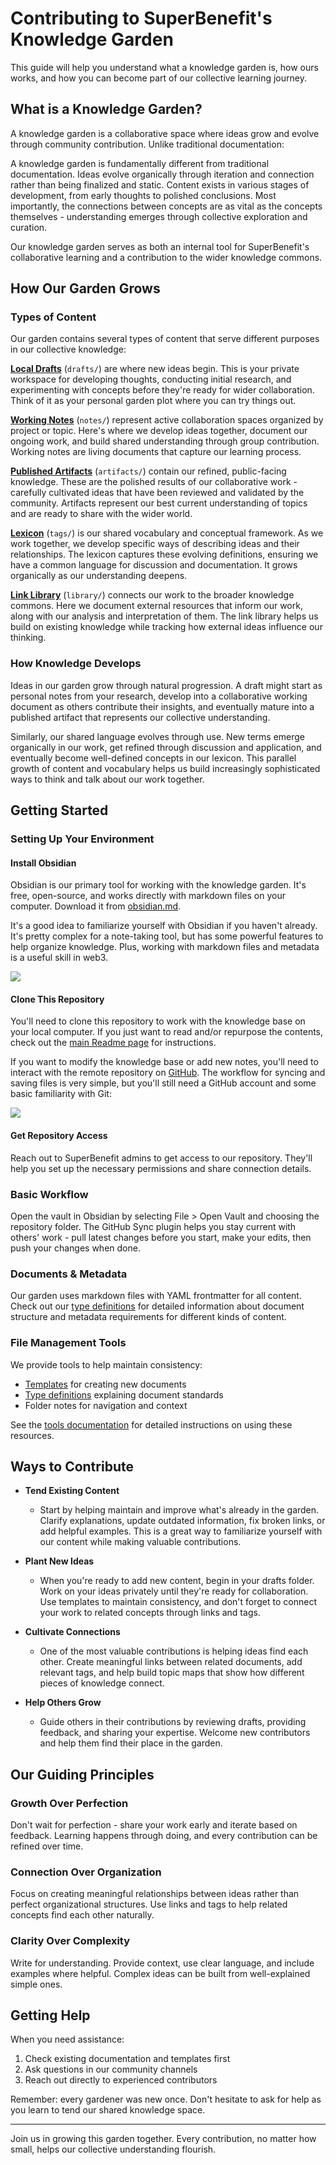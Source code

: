 # Contributing to SuperBenefit's Knowledge Garden

This guide will help you understand what a knowledge garden is, how ours works, and how you can become part of our collective learning journey.

## What is a Knowledge Garden?

A knowledge garden is a collaborative space where ideas grow and evolve through community contribution. Unlike traditional documentation:

A knowledge garden is fundamentally different from traditional documentation. Ideas evolve organically through iteration and connection rather than being finalized and static. Content exists in various stages of development, from early thoughts to polished conclusions. Most importantly, the connections between concepts are as vital as the concepts themselves - understanding emerges through collective exploration and curation.

Our knowledge garden serves as both an internal tool for SuperBenefit's collaborative learning and a contribution to the wider knowledge commons.

## How Our Garden Grows

### Types of Content

Our garden contains several types of content that serve different purposes in our collective knowledge:

**[Local Drafts](drafts/drafts.md)** (`drafts/`) are where new ideas begin. This is your private workspace for developing thoughts, conducting initial research, and experimenting with concepts before they're ready for wider collaboration. Think of it as your personal garden plot where you can try things out.

**[Working Notes](notes/notes.md)** (`notes/`) represent active collaboration spaces organized by project or topic. Here's where we develop ideas together, document our ongoing work, and build shared understanding through group contribution. Working notes are living documents that capture our learning process.

**[Published Artifacts](artifacts/artifacts.md)** (`artifacts/`) contain our refined, public-facing knowledge. These are the polished results of our collaborative work - carefully cultivated ideas that have been reviewed and validated by the community. Artifacts represent our best current understanding of topics and are ready to share with the wider world.

**[Lexicon](tags/tags.md)** (`tags/`) is our shared vocabulary and conceptual framework. As we work together, we develop specific ways of describing ideas and their relationships. The lexicon captures these evolving definitions, ensuring we have a common language for discussion and documentation. It grows organically as our understanding deepens.

**[Link Library](library/library.md)** (`library/`) connects our work to the broader knowledge commons. Here we document external resources that inform our work, along with our analysis and interpretation of them. The link library helps us build on existing knowledge while tracking how external ideas influence our thinking.

### How Knowledge Develops

Ideas in our garden grow through natural progression. A draft might start as personal notes from your research, develop into a collaborative working document as others contribute their insights, and eventually mature into a published artifact that represents our collective understanding.

Similarly, our shared language evolves through use. New terms emerge organically in our work, get refined through discussion and application, and eventually become well-defined concepts in our lexicon. This parallel growth of content and vocabulary helps us build increasingly sophisticated ways to think and talk about our work together.

## Getting Started

### Setting Up Your Environment

#### Install Obsidian

   Obsidian is our primary tool for working with the knowledge garden. It's free, open-source, and works directly with markdown files on your computer. Download it from [obsidian.md](https://obsidian.md/).
   
   It's a good idea to familiarize yourself with Obsidian if you haven't already. It's pretty complex for a note-taking tool, but has some powerful features to help organize knowledge. Plus, working with markdown files and metadata is a useful skill in web3.
   
   ![](https://youtu.be/OUrOfIqvGS4?feature=shared)

#### Clone This Repository

You'll need to clone this repository to work with the knowledge base on your local computer. If you just want to read and/or repurpose the contents, check out the [main Readme page](README.md) for instructions. 

If you want to modify the knowledge base or add new notes, you'll need to interact with the remote repository on [GitHub](https://github.com/superbenefit/knowledge-base/). The workflow for syncing and saving files is very simple, but you'll still need a GitHub account and some basic familiarity with Git:

![](https://youtu.be/mJ-qvsxPHpY?feature=shared&t=55)

#### Get Repository Access

Reach out to SuperBenefit admins to get access to our repository. They'll help you set up the necessary permissions and share connection details.

### Basic Workflow

Open the vault in Obsidian by selecting File > Open Vault and choosing the repository folder. The GitHub Sync plugin helps you stay current with others' work - pull latest changes before you start, make your edits, then push your changes when done.



### Documents & Metadata

Our garden uses markdown files with YAML frontmatter for all content. Check out our [type definitions](tools/types/readme.md) for detailed information about document structure and metadata requirements for different kinds of content.

### File Management Tools

We provide tools to help maintain consistency:

- [Templates](tools/templates/readme.md) for creating new documents
- [Type definitions](tools/types/readme.md) explaining document standards
- Folder notes for navigation and context

See the [tools documentation](tools/readme.md) for detailed instructions on using these resources.

## Ways to Contribute

- **Tend Existing Content**
	- Start by helping maintain and improve what's already in the garden. Clarify explanations, update outdated information, fix broken links, or add helpful examples. This is a great way to familiarize yourself with our content while making valuable contributions.

- **Plant New Ideas**
	- When you're ready to add new content, begin in your drafts folder. Work on your ideas privately until they're ready for collaboration. Use templates to maintain consistency, and don't forget to connect your work to related concepts through links and tags.

- **Cultivate Connections**
	- One of the most valuable contributions is helping ideas find each other. Create meaningful links between related documents, add relevant tags, and help build topic maps that show how different pieces of knowledge connect.

- **Help Others Grow**
	- Guide others in their contributions by reviewing drafts, providing feedback, and sharing your expertise. Welcome new contributors and help them find their place in the garden.

## Our Guiding Principles

### Growth Over Perfection
Don't wait for perfection - share your work early and iterate based on feedback. Learning happens through doing, and every contribution can be refined over time.

### Connection Over Organization
Focus on creating meaningful relationships between ideas rather than perfect organizational structures. Use links and tags to help related concepts find each other naturally.

### Clarity Over Complexity
Write for understanding. Provide context, use clear language, and include examples where helpful. Complex ideas can be built from well-explained simple ones.

## Getting Help

When you need assistance:

1. Check existing documentation and templates first
2. Ask questions in our community channels
3. Reach out directly to experienced contributors

Remember: every gardener was new once. Don't hesitate to ask for help as you learn to tend our shared knowledge space.

---

Join us in growing this garden together. Every contribution, no matter how small, helps our collective understanding flourish.